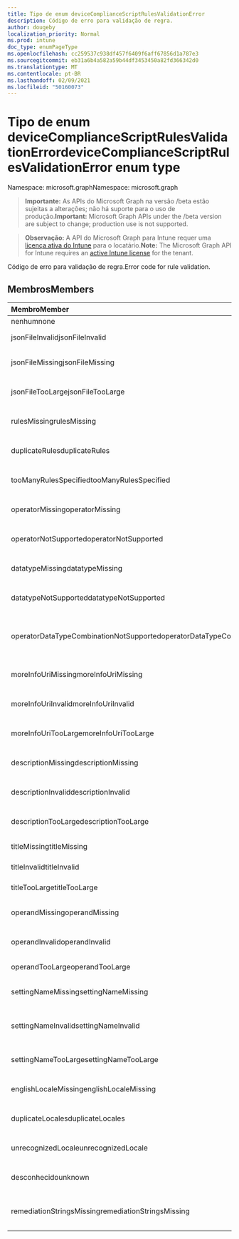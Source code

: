 ```yaml
---
title: Tipo de enum deviceComplianceScriptRulesValidationError
description: Código de erro para validação de regra.
author: dougeby
localization_priority: Normal
ms.prod: intune
doc_type: enumPageType
ms.openlocfilehash: cc259537c938df457f6409f6aff67856d1a787e3
ms.sourcegitcommit: eb31a6b4a582a59b44df3453450a82fd366342d0
ms.translationtype: MT
ms.contentlocale: pt-BR
ms.lasthandoff: 02/09/2021
ms.locfileid: "50160073"
---
```

# <a name="devicecompliancescriptrulesvalidationerror-enum-type"></a><span data-ttu-id="4a6ca-103">Tipo de enum deviceComplianceScriptRulesValidationError</span><span class="sxs-lookup"><span data-stu-id="4a6ca-103">deviceComplianceScriptRulesValidationError enum type</span></span>

<span data-ttu-id="4a6ca-104">Namespace: microsoft.graph</span><span class="sxs-lookup"><span data-stu-id="4a6ca-104">Namespace: microsoft.graph</span></span>

> <span data-ttu-id="4a6ca-105">**Importante:** As APIs do Microsoft Graph na versão /beta estão sujeitas a alterações; não há suporte para o uso de produção.</span><span class="sxs-lookup"><span data-stu-id="4a6ca-105">**Important:** Microsoft Graph APIs under the /beta version are subject to change; production use is not supported.</span></span>

> <span data-ttu-id="4a6ca-106">**Observação:** A API do Microsoft Graph para Intune requer uma [licença ativa do Intune](https://go.microsoft.com/fwlink/?linkid=839381) para o locatário.</span><span class="sxs-lookup"><span data-stu-id="4a6ca-106">**Note:** The Microsoft Graph API for Intune requires an [active Intune license](https://go.microsoft.com/fwlink/?linkid=839381) for the tenant.</span></span>

<span data-ttu-id="4a6ca-107">Código de erro para validação de regra.</span><span class="sxs-lookup"><span data-stu-id="4a6ca-107">Error code for rule validation.</span></span>

## <a name="members"></a><span data-ttu-id="4a6ca-108">Membros</span><span class="sxs-lookup"><span data-stu-id="4a6ca-108">Members</span></span>
|<span data-ttu-id="4a6ca-109">Membro</span><span class="sxs-lookup"><span data-stu-id="4a6ca-109">Member</span></span>|<span data-ttu-id="4a6ca-110">Valor</span><span class="sxs-lookup"><span data-stu-id="4a6ca-110">Value</span></span>|<span data-ttu-id="4a6ca-111">Descrição</span><span class="sxs-lookup"><span data-stu-id="4a6ca-111">Description</span></span>|
|:---|:---|:---|
|<span data-ttu-id="4a6ca-112">nenhum</span><span class="sxs-lookup"><span data-stu-id="4a6ca-112">none</span></span>|<span data-ttu-id="4a6ca-113">0</span><span class="sxs-lookup"><span data-stu-id="4a6ca-113">0</span></span>|<span data-ttu-id="4a6ca-114">Nenhum erro.</span><span class="sxs-lookup"><span data-stu-id="4a6ca-114">None error.</span></span>|
|<span data-ttu-id="4a6ca-115">jsonFileInvalid</span><span class="sxs-lookup"><span data-stu-id="4a6ca-115">jsonFileInvalid</span></span>|<span data-ttu-id="4a6ca-116">1 </span><span class="sxs-lookup"><span data-stu-id="4a6ca-116">1</span></span>|<span data-ttu-id="4a6ca-117">Erro inválido no arquivo Json.</span><span class="sxs-lookup"><span data-stu-id="4a6ca-117">Json file invalid error.</span></span>|
|<span data-ttu-id="4a6ca-118">jsonFileMissing</span><span class="sxs-lookup"><span data-stu-id="4a6ca-118">jsonFileMissing</span></span>|<span data-ttu-id="4a6ca-119">2 </span><span class="sxs-lookup"><span data-stu-id="4a6ca-119">2</span></span>|<span data-ttu-id="4a6ca-120">Erro de arquivo Json ausente.</span><span class="sxs-lookup"><span data-stu-id="4a6ca-120">Json file missing error.</span></span>|
|<span data-ttu-id="4a6ca-121">jsonFileTooLarge</span><span class="sxs-lookup"><span data-stu-id="4a6ca-121">jsonFileTooLarge</span></span>|<span data-ttu-id="4a6ca-122">3 </span><span class="sxs-lookup"><span data-stu-id="4a6ca-122">3</span></span>|<span data-ttu-id="4a6ca-123">Erro muito grande no arquivo Json.</span><span class="sxs-lookup"><span data-stu-id="4a6ca-123">Json file too large error.</span></span>|
|<span data-ttu-id="4a6ca-124">rulesMissing</span><span class="sxs-lookup"><span data-stu-id="4a6ca-124">rulesMissing</span></span>|<span data-ttu-id="4a6ca-125">4 </span><span class="sxs-lookup"><span data-stu-id="4a6ca-125">4</span></span>|<span data-ttu-id="4a6ca-126">Erro de regras ausentes.</span><span class="sxs-lookup"><span data-stu-id="4a6ca-126">Rules missing error.</span></span>|
|<span data-ttu-id="4a6ca-127">duplicateRules</span><span class="sxs-lookup"><span data-stu-id="4a6ca-127">duplicateRules</span></span>|<span data-ttu-id="4a6ca-128">5 </span><span class="sxs-lookup"><span data-stu-id="4a6ca-128">5</span></span>|<span data-ttu-id="4a6ca-129">Erro de regras duplicadas.</span><span class="sxs-lookup"><span data-stu-id="4a6ca-129">Duplicate rules error.</span></span>|
|<span data-ttu-id="4a6ca-130">tooManyRulesSpecified</span><span class="sxs-lookup"><span data-stu-id="4a6ca-130">tooManyRulesSpecified</span></span>|<span data-ttu-id="4a6ca-131">6 </span><span class="sxs-lookup"><span data-stu-id="4a6ca-131">6</span></span>|<span data-ttu-id="4a6ca-132">Erro de muitas regras especificadas.</span><span class="sxs-lookup"><span data-stu-id="4a6ca-132">Too many rules specified error.</span></span>|
|<span data-ttu-id="4a6ca-133">operatorMissing</span><span class="sxs-lookup"><span data-stu-id="4a6ca-133">operatorMissing</span></span>|<span data-ttu-id="4a6ca-134">7 </span><span class="sxs-lookup"><span data-stu-id="4a6ca-134">7</span></span>|<span data-ttu-id="4a6ca-135">Erro de operador ausente.</span><span class="sxs-lookup"><span data-stu-id="4a6ca-135">Operator missing error.</span></span>|
|<span data-ttu-id="4a6ca-136">operatorNotSupported</span><span class="sxs-lookup"><span data-stu-id="4a6ca-136">operatorNotSupported</span></span>|<span data-ttu-id="4a6ca-137">8 </span><span class="sxs-lookup"><span data-stu-id="4a6ca-137">8</span></span>|<span data-ttu-id="4a6ca-138">Erro do operador não suportado.</span><span class="sxs-lookup"><span data-stu-id="4a6ca-138">Operator not supported error.</span></span>|
|<span data-ttu-id="4a6ca-139">datatypeMissing</span><span class="sxs-lookup"><span data-stu-id="4a6ca-139">datatypeMissing</span></span>|<span data-ttu-id="4a6ca-140">9 </span><span class="sxs-lookup"><span data-stu-id="4a6ca-140">9</span></span>|<span data-ttu-id="4a6ca-141">Erro de tipo de dados ausente.</span><span class="sxs-lookup"><span data-stu-id="4a6ca-141">Data type missing error.</span></span>|
|<span data-ttu-id="4a6ca-142">datatypeNotSupported</span><span class="sxs-lookup"><span data-stu-id="4a6ca-142">datatypeNotSupported</span></span>|<span data-ttu-id="4a6ca-143">10 </span><span class="sxs-lookup"><span data-stu-id="4a6ca-143">10</span></span>|<span data-ttu-id="4a6ca-144">Erro de tipo de dados não suportado.</span><span class="sxs-lookup"><span data-stu-id="4a6ca-144">Data type not supported error.</span></span>|
|<span data-ttu-id="4a6ca-145">operatorDataTypeCombinationNotSupported</span><span class="sxs-lookup"><span data-stu-id="4a6ca-145">operatorDataTypeCombinationNotSupported</span></span>|<span data-ttu-id="4a6ca-146">11 </span><span class="sxs-lookup"><span data-stu-id="4a6ca-146">11</span></span>|<span data-ttu-id="4a6ca-147">Não há suporte para a combinação de tipo de dados do operador.</span><span class="sxs-lookup"><span data-stu-id="4a6ca-147">Operator data type combination not supported error.</span></span>|
|<span data-ttu-id="4a6ca-148">moreInfoUriMissing</span><span class="sxs-lookup"><span data-stu-id="4a6ca-148">moreInfoUriMissing</span></span>|<span data-ttu-id="4a6ca-149">12 </span><span class="sxs-lookup"><span data-stu-id="4a6ca-149">12</span></span>|<span data-ttu-id="4a6ca-150">Mais informações sobre o erro de urlmissing.</span><span class="sxs-lookup"><span data-stu-id="4a6ca-150">More info urlmissing error.</span></span>|
|<span data-ttu-id="4a6ca-151">moreInfoUriInvalid</span><span class="sxs-lookup"><span data-stu-id="4a6ca-151">moreInfoUriInvalid</span></span>|<span data-ttu-id="4a6ca-152">13 </span><span class="sxs-lookup"><span data-stu-id="4a6ca-152">13</span></span>|<span data-ttu-id="4a6ca-153">Mais informações sobre o erro inválido da URL.</span><span class="sxs-lookup"><span data-stu-id="4a6ca-153">More info url invalid error.</span></span>|
|<span data-ttu-id="4a6ca-154">moreInfoUriTooLarge</span><span class="sxs-lookup"><span data-stu-id="4a6ca-154">moreInfoUriTooLarge</span></span>|<span data-ttu-id="4a6ca-155">14 </span><span class="sxs-lookup"><span data-stu-id="4a6ca-155">14</span></span>|<span data-ttu-id="4a6ca-156">Mais informações seu erro ltoo grande.</span><span class="sxs-lookup"><span data-stu-id="4a6ca-156">More info ur ltoo large error.</span></span>|
|<span data-ttu-id="4a6ca-157">descriptionMissing</span><span class="sxs-lookup"><span data-stu-id="4a6ca-157">descriptionMissing</span></span>|<span data-ttu-id="4a6ca-158">15 </span><span class="sxs-lookup"><span data-stu-id="4a6ca-158">15</span></span>|<span data-ttu-id="4a6ca-159">Erro de descrição ausente.</span><span class="sxs-lookup"><span data-stu-id="4a6ca-159">Description missing error.</span></span>|
|<span data-ttu-id="4a6ca-160">descriptionInvalid</span><span class="sxs-lookup"><span data-stu-id="4a6ca-160">descriptionInvalid</span></span>|<span data-ttu-id="4a6ca-161">16 </span><span class="sxs-lookup"><span data-stu-id="4a6ca-161">16</span></span>|<span data-ttu-id="4a6ca-162">Erro inválido de descrição.</span><span class="sxs-lookup"><span data-stu-id="4a6ca-162">Description invalid error.</span></span>|
|<span data-ttu-id="4a6ca-163">descriptionTooLarge</span><span class="sxs-lookup"><span data-stu-id="4a6ca-163">descriptionTooLarge</span></span>|<span data-ttu-id="4a6ca-164">17 </span><span class="sxs-lookup"><span data-stu-id="4a6ca-164">17</span></span>|<span data-ttu-id="4a6ca-165">Erro muito grande de descrição.</span><span class="sxs-lookup"><span data-stu-id="4a6ca-165">Description too large error.</span></span>|
|<span data-ttu-id="4a6ca-166">titleMissing</span><span class="sxs-lookup"><span data-stu-id="4a6ca-166">titleMissing</span></span>|<span data-ttu-id="4a6ca-167">18 </span><span class="sxs-lookup"><span data-stu-id="4a6ca-167">18</span></span>|<span data-ttu-id="4a6ca-168">Erro de título ausente.</span><span class="sxs-lookup"><span data-stu-id="4a6ca-168">Title missing error.</span></span>|
|<span data-ttu-id="4a6ca-169">titleInvalid</span><span class="sxs-lookup"><span data-stu-id="4a6ca-169">titleInvalid</span></span>|<span data-ttu-id="4a6ca-170">19</span><span class="sxs-lookup"><span data-stu-id="4a6ca-170">19</span></span>|<span data-ttu-id="4a6ca-171">Erro de título inválido.</span><span class="sxs-lookup"><span data-stu-id="4a6ca-171">Title invalid error.</span></span>|
|<span data-ttu-id="4a6ca-172">titleTooLarge</span><span class="sxs-lookup"><span data-stu-id="4a6ca-172">titleTooLarge</span></span>|<span data-ttu-id="4a6ca-173">20</span><span class="sxs-lookup"><span data-stu-id="4a6ca-173">20</span></span>|<span data-ttu-id="4a6ca-174">Erro muito grande no título.</span><span class="sxs-lookup"><span data-stu-id="4a6ca-174">Title too large error.</span></span>|
|<span data-ttu-id="4a6ca-175">operandMissing</span><span class="sxs-lookup"><span data-stu-id="4a6ca-175">operandMissing</span></span>|<span data-ttu-id="4a6ca-176"> 21 </span><span class="sxs-lookup"><span data-stu-id="4a6ca-176">21</span></span>|<span data-ttu-id="4a6ca-177">Erro de operação ausente.</span><span class="sxs-lookup"><span data-stu-id="4a6ca-177">Operand missing error.</span></span>|
|<span data-ttu-id="4a6ca-178">operandInvalid</span><span class="sxs-lookup"><span data-stu-id="4a6ca-178">operandInvalid</span></span>|<span data-ttu-id="4a6ca-179">22</span><span class="sxs-lookup"><span data-stu-id="4a6ca-179">22</span></span>|<span data-ttu-id="4a6ca-180">Erro inválido do operand.</span><span class="sxs-lookup"><span data-stu-id="4a6ca-180">Operand invalid error.</span></span>|
|<span data-ttu-id="4a6ca-181">operandTooLarge</span><span class="sxs-lookup"><span data-stu-id="4a6ca-181">operandTooLarge</span></span>|<span data-ttu-id="4a6ca-182">23</span><span class="sxs-lookup"><span data-stu-id="4a6ca-182">23</span></span>|<span data-ttu-id="4a6ca-183">Erro muito grande.</span><span class="sxs-lookup"><span data-stu-id="4a6ca-183">Operand too large error.</span></span>|
|<span data-ttu-id="4a6ca-184">settingNameMissing</span><span class="sxs-lookup"><span data-stu-id="4a6ca-184">settingNameMissing</span></span>|<span data-ttu-id="4a6ca-185">24</span><span class="sxs-lookup"><span data-stu-id="4a6ca-185">24</span></span>|<span data-ttu-id="4a6ca-186">Erro ao definir o nome ausente.</span><span class="sxs-lookup"><span data-stu-id="4a6ca-186">Setting name missing error.</span></span>|
|<span data-ttu-id="4a6ca-187">settingNameInvalid</span><span class="sxs-lookup"><span data-stu-id="4a6ca-187">settingNameInvalid</span></span>|<span data-ttu-id="4a6ca-188">25</span><span class="sxs-lookup"><span data-stu-id="4a6ca-188">25</span></span>|<span data-ttu-id="4a6ca-189">Erro de nome da configuração inválido.</span><span class="sxs-lookup"><span data-stu-id="4a6ca-189">Setting name invalid error.</span></span>|
|<span data-ttu-id="4a6ca-190">settingNameTooLarge</span><span class="sxs-lookup"><span data-stu-id="4a6ca-190">settingNameTooLarge</span></span>|<span data-ttu-id="4a6ca-191">26</span><span class="sxs-lookup"><span data-stu-id="4a6ca-191">26</span></span>|<span data-ttu-id="4a6ca-192">Erro de definição de nome muito grande.</span><span class="sxs-lookup"><span data-stu-id="4a6ca-192">Setting name too large error.</span></span>|
|<span data-ttu-id="4a6ca-193">englishLocaleMissing</span><span class="sxs-lookup"><span data-stu-id="4a6ca-193">englishLocaleMissing</span></span>|<span data-ttu-id="4a6ca-194">27</span><span class="sxs-lookup"><span data-stu-id="4a6ca-194">27</span></span>|<span data-ttu-id="4a6ca-195">Erro de localidade em inglês ausente.</span><span class="sxs-lookup"><span data-stu-id="4a6ca-195">English locale missing error.</span></span>|
|<span data-ttu-id="4a6ca-196">duplicateLocales</span><span class="sxs-lookup"><span data-stu-id="4a6ca-196">duplicateLocales</span></span>|<span data-ttu-id="4a6ca-197">28</span><span class="sxs-lookup"><span data-stu-id="4a6ca-197">28</span></span>|<span data-ttu-id="4a6ca-198">Erro de localidades duplicadas.</span><span class="sxs-lookup"><span data-stu-id="4a6ca-198">Duplicate locales error.</span></span>|
|<span data-ttu-id="4a6ca-199">unrecognizedLocale</span><span class="sxs-lookup"><span data-stu-id="4a6ca-199">unrecognizedLocale</span></span>|<span data-ttu-id="4a6ca-200">29</span><span class="sxs-lookup"><span data-stu-id="4a6ca-200">29</span></span>|<span data-ttu-id="4a6ca-201">Erro de localidade nãocognizado.</span><span class="sxs-lookup"><span data-stu-id="4a6ca-201">Unrecognized locale error.</span></span>|
|<span data-ttu-id="4a6ca-202">desconhecido</span><span class="sxs-lookup"><span data-stu-id="4a6ca-202">unknown</span></span>|<span data-ttu-id="4a6ca-203">30</span><span class="sxs-lookup"><span data-stu-id="4a6ca-203">30</span></span>|<span data-ttu-id="4a6ca-204">Erro desconhecido.</span><span class="sxs-lookup"><span data-stu-id="4a6ca-204">Unknown error.</span></span>|
|<span data-ttu-id="4a6ca-205">remediationStringsMissing</span><span class="sxs-lookup"><span data-stu-id="4a6ca-205">remediationStringsMissing</span></span>|<span data-ttu-id="4a6ca-206">31</span><span class="sxs-lookup"><span data-stu-id="4a6ca-206">31</span></span>|<span data-ttu-id="4a6ca-207">Erro de cadeias de caracteres de correção ausentes.</span><span class="sxs-lookup"><span data-stu-id="4a6ca-207">Remediation strings missing error.</span></span>|




